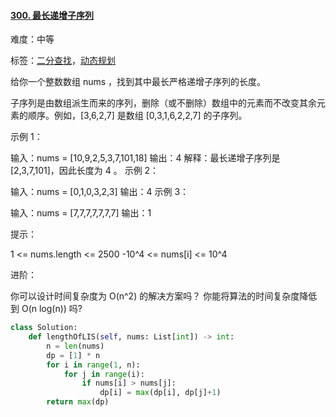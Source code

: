 #### [300. 最长递增子序列](https://leetcode-cn.com/problems/longest-increasing-subsequence/)

难度：中等

标签：[二分查找](../原理/二分查找.md)，[动态规划](../原理/动态规划.md)

给你一个整数数组 nums ，找到其中最长严格递增子序列的长度。

子序列是由数组派生而来的序列，删除（或不删除）数组中的元素而不改变其余元素的顺序。例如，[3,6,2,7] 是数组 [0,3,1,6,2,2,7] 的子序列。


示例 1：

输入：nums = [10,9,2,5,3,7,101,18]
输出：4
解释：最长递增子序列是 [2,3,7,101]，因此长度为 4 。
示例 2：

输入：nums = [0,1,0,3,2,3]
输出：4
示例 3：

输入：nums = [7,7,7,7,7,7,7]
输出：1


提示：

1 <= nums.length <= 2500
-10^4 <= nums[i] <= 10^4


进阶：

你可以设计时间复杂度为 O(n^2) 的解决方案吗？
你能将算法的时间复杂度降低到 O(n log(n)) 吗?

```python
class Solution:
    def lengthOfLIS(self, nums: List[int]) -> int:
        n = len(nums)
        dp = [1] * n
        for i in range(1, n):
            for j in range(i):
                if nums[i] > nums[j]:
                    dp[i] = max(dp[i], dp[j]+1)
        return max(dp)
```

